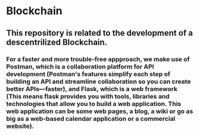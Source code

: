 # Blockchain

## This repository is related to the development of a descentrilized Blockchain. 
### For a faster and more trouble-free appproach, we make use of Postman, which is a collaboration platform for API development (Postman's features simplify each step of building an API and streamline collaboration so you can create better APIs—faster), and Flask, which is a web framework (This means flask provides you with tools, libraries and technologies that allow you to build a web application. This web application can be some web pages, a blog, a wiki or go as big as a web-based calendar application or a commercial website).
